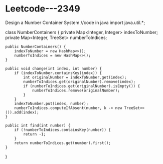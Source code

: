 # Leetcode---2349
Design a Number Container System
//code in java
import java.util.*;

class NumberContainers {
    private Map<Integer, Integer> indexToNumber;
    private Map<Integer, TreeSet<Integer>> numberToIndices;

    public NumberContainers() {
        indexToNumber = new HashMap<>();
        numberToIndices = new HashMap<>();
    }

    public void change(int index, int number) {
        if (indexToNumber.containsKey(index)) {
            int originalNumber = indexToNumber.get(index);
            numberToIndices.get(originalNumber).remove(index);
            if (numberToIndices.get(originalNumber).isEmpty()) {
                numberToIndices.remove(originalNumber);
            }
        }
        indexToNumber.put(index, number);
        numberToIndices.computeIfAbsent(number, k -> new TreeSet<>()).add(index);
    }

    public int find(int number) {
        if (!numberToIndices.containsKey(number)) {
            return -1;
        }
        return numberToIndices.get(number).first();
    }
}
